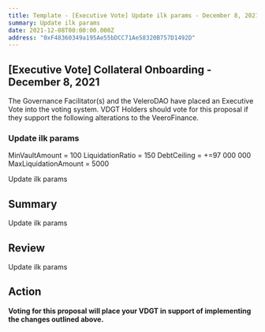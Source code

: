 ```yaml
---
title: Template - [Executive Vote] Update ilk params - December 8, 2021
summary: Update ilk params
date: 2021-12-08T00:00:00.000Z
address: "0xF48360349a195Ae55bDCC71Ae58320B757D1492D"
---
```

## [Executive Vote] Collateral Onboarding - December 8, 2021

The Governance Facilitator(s) and the VeleroDAO have placed an Executive Vote into the voting system. VDGT Holders should vote for this proposal if they support the following alterations to the VeeroFinance.

### Update ilk params
MinVaultAmount = 100
LiquidationRatio = 150
DebtCeiling = +=97 000 000
MaxLiquidationAmount = 5000

Update ilk params

## Summary
Update ilk params

## Review

Update ilk params
## Action

**Voting for this proposal will place your VDGT in support of implementing the changes outlined above.**
